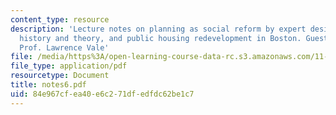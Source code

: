 ```yaml
---
content_type: resource
description: 'Lecture notes on planning as social reform by expert designers, planning
  history and theory, and public housing redevelopment in Boston. Guest lecturer:
  Prof. Lawrence Vale'
file: /media/https%3A/open-learning-course-data-rc.s3.amazonaws.com/11-201-gateway-planning-action-fall-2007/84e967cfea40e6c271dfedfdc62be1c7_notes6.pdf
file_type: application/pdf
resourcetype: Document
title: notes6.pdf
uid: 84e967cf-ea40-e6c2-71df-edfdc62be1c7
---
```

